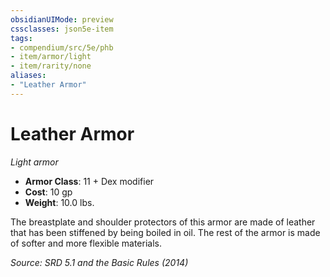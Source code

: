 ```yaml
---
obsidianUIMode: preview
cssclasses: json5e-item
tags:
- compendium/src/5e/phb
- item/armor/light
- item/rarity/none
aliases: 
- "Leather Armor"
---
```

# Leather Armor
*Light armor*  

- **Armor Class**: 11 + Dex modifier
- **Cost**: 10 gp
- **Weight**: 10.0 lbs.

The breastplate and shoulder protectors of this armor are made of leather that has been stiffened by being boiled in oil. The rest of the armor is made of softer and more flexible materials.

*Source: SRD 5.1 and the Basic Rules (2014)*